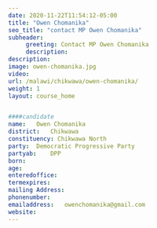 ```yaml
---
date: 2020-11-22T11:54:12-05:00
title: "Owen Chomanika"
seo_title: "contact MP Owen Chomanika"
subheader:
     greeting: Contact MP Owen Chomanika
     description: 
description: 
image: owen-chomanika.jpg
video: 
url: /malawi/chikwawa/owen-chomanika/
weight: 1
layout: course_home


####candidate
name:	Owen Chomanika
district:	Chikwawa
constituency: Chikwawa North
party:	Democratic Progressive Party
partyab:	DPP
born:
age: 
enteredoffice:	
termexpires:	
mailing Address:
phonenumber:	
emailaddress:	owenchomanika@gmail.com
website:	
---
```



